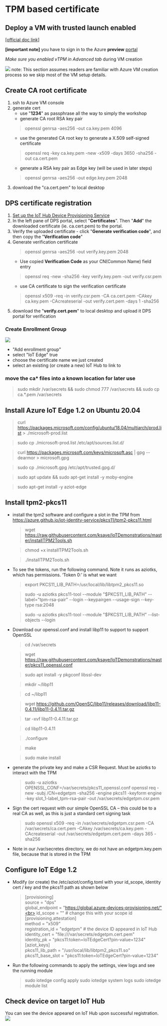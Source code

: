 # TPM based certificate
## Deploy a VM with trusted launch enabled
[[official doc link]](https://docs.microsoft.com/en-us/azure/virtual-machines/trusted-launch-portal)

**[important note]** you have to sign in to the Azure **preview** [portal](https://aka.ms/TL_preview)

*Make sure you enabled vTPM in Advanced tab* during VM creation

![](https://i.imgur.com/NY6oxzC.png)
note: This section assumes readers are familiar with Azure VM creation process so we skip most of the VM setup details.

## Create CA root certificate
1. ssh to Azure VM console
1. generate cert
    * use "**1234**" as passphrase all the way to simply the workshop
    * generate CA root RSA key pair
    > openssl genrsa -aes256 -out ca.key.pem 4096
    * use the generated CA root key to generate a X.509 self-signed certificate
    > openssl req -key ca.key.pem -new -x509 -days 3650 -sha256 -out ca.cert.pem
    * generate a RSA key pair as Edge key (will be used in later steps)
    > openssl genrsa -aes256 -out edge.key.pem 2048
1. download the "ca.cert.pem" to local desktop

## DPS certificate registration
1. [Set up the IoT Hub Device Provisioning Service](https://docs.microsoft.com/en-us/azure/iot-dps/quick-setup-auto-provision)
2. In the left pane of DPS portal, select "**Certificates**". Then "**Add**" the downloaded certificate (ie. ca.cert.pem) to the portal.
1. Verify the uploaded certificate - click "**Generate verification code**", and then copy the "**Verification code**"
1. Generate verification certificate
    > openssl genrsa -aes256 -out verify.key.pem 2048
    * Use copied **Verification Code** as your CN(Common Name) field entry
    > openssl req -new -sha256 -key verify.key.pem -out verify.csr.pem
    * use CA certificate to sign the verification certificate
    > openssl x509 -req -in verify.csr.pem -CA ca.cert.pem -CAkey ca.key.pem -CAcreateserial -out verify.cert.pem -days 1 -sha256
1. download the "**verify.cert.pem**" to local desktop and upload it DPS portal for verification

### Create Enrollment Group
![](https://i.imgur.com/a1FxWBV.png)
- "Add enrollment group"
- select "IoT Edge" true
- choose the certificate name we just created
- select an existing (or create a new) IoT Hub to link to

### move the ca* files into a known location for later use
> sudo mkdir /var/secrets && sudo chmod 777 /var/secrets && sudo cp ca.*.pem /var/secrets

## Install Azure IoT Edge 1.2 on Ubuntu 20.04
> curl https://packages.microsoft.com/config/ubuntu/18.04/multiarch/prod.list > ./microsoft-prod.list

> sudo cp ./microsoft-prod.list /etc/apt/sources.list.d/

> curl https://packages.microsoft.com/keys/microsoft.asc | gpg --dearmor > microsoft.gpg

> sudo cp ./microsoft.gpg /etc/apt/trusted.gpg.d/

> sudo apt update && sudo apt-get install -y moby-engine

> sudo apt-get install -y aziot-edge

## Install tpm2-pkcs11
- install the tpm2 software and configure a slot in the TPM from https://azure.github.io/iot-identity-service/pkcs11/tpm2-pkcs11.html
    > wget https://raw.githubusercontent.com/ksaye/IoTDemonstrations/master/installTPM2Tools.sh

    > chmod +x installTPM2Tools.sh 

    > ./installTPM2Tools.sh

- To see the tokens, run the following command.  Note it runs as aziotks, which has permissions.  ‘Token 0:’ is what we want
    > export PKCS11_LIB_PATH=/usr/local/lib/libtpm2_pkcs11.so

    > sudo -u aziotks pkcs11-tool --module "\$PKCS11_LIB_PATH" --label="tpm-rsa-pair" --login --keypairgen --usage-sign --key-type rsa:2048

    > sudo -u aziotks pkcs11-tool --module "\$PKCS11_LIB_PATH" --list-objects --login

- Download our openssl.conf and install libp11 to support to support OpenSSL 
    > cd /var/secrets

    > wget https://raw.githubusercontent.com/ksaye/IoTDemonstrations/master/pkcs11_openssl.conf

    > sudo apt install -y pkgconf libssl-dev

    > mkdir ~/libp11 

    > cd ~/libp11

    > wget https://github.com/OpenSC/libp11/releases/download/libp11-0.4.11/libp11-0.4.11.tar.gz

    > tar -xvf libp11-0.4.11.tar.gz

    > cd libp11-0.4.11

    > ./configure

    > make

    > sudo make install

- generate the private key and make a CSR Request.  Must be aziotks to interact with the TPM
    > sudo -u aziotks OPENSSL_CONF=/var/secrets/pkcs11_openssl.conf openssl req -new -subj /CN=edgetpm -sha256 -engine pkcs11 -keyform engine -key slot_1-label_tpm-rsa-pair -out /var/secrets/edgetpm.csr.pem

- Sign the cert request with our simple OpenSSL CA – this could be to a real CA as well, as this is just a standard cert signing task
    > sudo openssl x509 -req -in /var/secrets/edgetpm.csr.pem -CA /var/secrets/ca.cert.pem -CAkey /var/secrets/ca.key.pem -CAcreateserial -out /var/secrets/edgetpm.cert.pem -days 365 -sha256

- Note in our /var/secretes directory, we do not have an edgetpm.key.pem file, because that is stored in the TPM

## Configure IoT Edge 1.2
- Modify (or create) the /etc/aziot/config.toml with your id_scope, identity cert / key and the pkcs11 path as shown below
    > [provisioning] <br>
source = "dps"<br>
global_endpoint = "https://global.azure-devices-provisioning.net/"<br>
id_scope = "<dps scope-id>"	# change this with your scope id <br>
    > [provisioning.attestation] <br>
method = "x509"<br>
registration_id = "edgetpm" # the device ID appeared in IoT Hub<br>
identity_cert = "file:///var/secrets/edgetpm.cert.pem"<br>
identity_pk = "pkcs11:token=IoTEdgeCert?pin-value=1234" <br>
    > [aziot_keys] <br>
pkcs11_lib_path = "/usr/local/lib/libtpm2_pkcs11.so"<br>
pkcs11_base_slot = "pkcs11:token=IoTEdgeCert?pin-value=1234"<br>


- Run the following commands to apply the settings, view logs and see the running module
    > sudo iotedge config apply
    > sudo iotedge system logs
    > sudo iotedge module list 

## Check device on target IoT Hub
You can see the device appeared on IoT Hub upon successful registration.
![](https://i.imgur.com/HSKSnM4.png)
